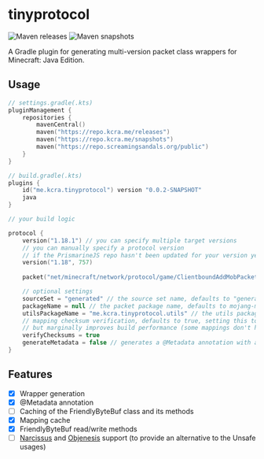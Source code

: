 # tinyprotocol
![Maven releases](https://repo.kcra.me/api/badge/latest/releases/me/kcra/tinyprotocol/tinyprotocol)
![Maven snapshots](https://repo.kcra.me/api/badge/latest/snapshots/me/kcra/tinyprotocol/tinyprotocol)  

A Gradle plugin for generating multi-version packet class wrappers for Minecraft: Java Edition.

## Usage
```kotlin
// settings.gradle(.kts)
pluginManagement {
    repositories {
        mavenCentral()
        maven("https://repo.kcra.me/releases")
        maven("https://repo.kcra.me/snapshots")
        maven("https://repo.screamingsandals.org/public")
    }
}
```

```kotlin
// build.gradle(.kts)
plugins {
    id("me.kcra.tinyprotocol") version "0.0.2-SNAPSHOT"
    java
}

// your build logic

protocol {
    version("1.18.1") // you can specify multiple target versions
    // you can manually specify a protocol version
    // if the PrismarineJS repo hasn't been updated for your version yet
    version("1.18", 757)
    
    packet("net/minecraft/network/protocol/game/ClientboundAddMobPacket") // you can specify multiple packets

    // optional settings
    sourceSet = "generated" // the source set name, defaults to "generated"
    packageName = null // the packet package name, defaults to mojang-mapped package name
    utilsPackageName = "me.kcra.tinyprotocol.utils" // the utils package name, defaults to "me.kcra.tinyprotocol.utils"
    // mapping checksum verification, defaults to true, setting this to false may cause unexpected errors
    // but marginally improves build performance (some mappings don't have checksums and are re-downloaded every time)
    verifyChecksums = true
    generateMetadata = false // generates a @Metadata annotation with additional information where available, defaults to false
}
```

## Features

- [x] Wrapper generation
- [x] @Metadata annotation
- [ ] Caching of the FriendlyByteBuf class and its methods
- [x] Mapping cache
- [x] FriendlyByteBuf read/write methods
- [ ] [Narcissus](https://github.com/toolfactory/narcissus) and [Objenesis](https://github.com/easymock/objenesis) support (to provide an alternative to the Unsafe usages)
